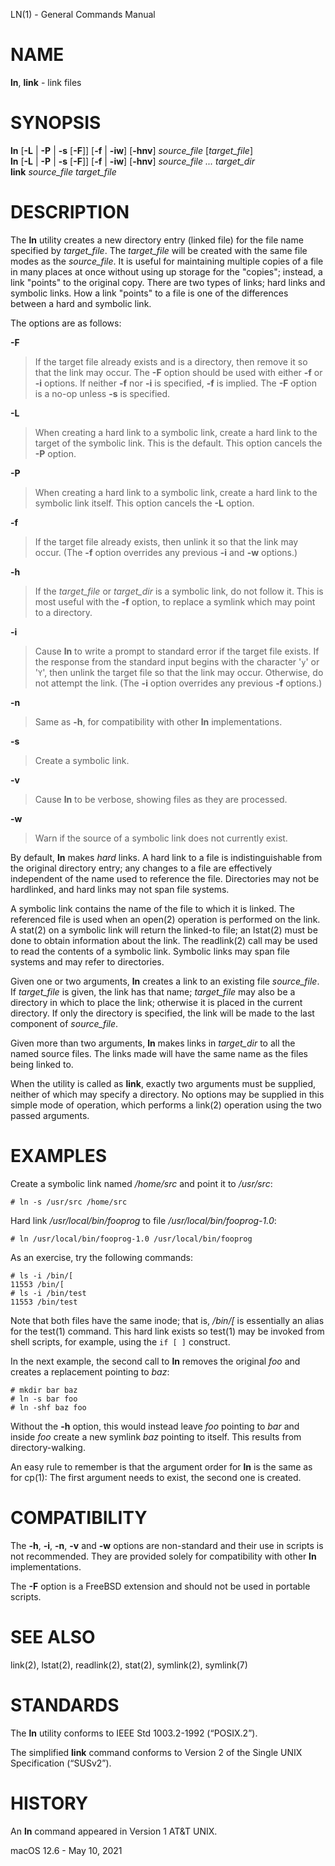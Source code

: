 LN(1) - General Commands Manual

# NAME

**ln**,
**link** - link files

# SYNOPSIS

**ln**
\[**-L**&nbsp;|&nbsp;**-P**&nbsp;|&nbsp;**-s**&nbsp;\[**-F**]]
\[**-f**&nbsp;|&nbsp;**-iw**]
\[**-hnv**]
*source\_file*
\[*target\_file*]  
**ln**
\[**-L**&nbsp;|&nbsp;**-P**&nbsp;|&nbsp;**-s**&nbsp;\[**-F**]]
\[**-f**&nbsp;|&nbsp;**-iw**]
\[**-hnv**]
*source\_file&nbsp;...*
*target\_dir*  
**link**
*source\_file*&nbsp;*target\_file*

# DESCRIPTION

The
**ln**
utility creates a new directory entry (linked file) for the file name
specified by
*target\_file*.
The
*target\_file*
will be created with the same file modes as the
*source\_file*.
It is useful for maintaining multiple copies of a file in many places
at once without using up storage for the
"copies";
instead, a link
"points"
to the original copy.
There are two types of links; hard links and symbolic links.
How a link
"points"
to a file is one of the differences between a hard and symbolic link.

The options are as follows:

**-F**

> If the target file already exists and is a directory, then remove it
> so that the link may occur.
> The
> **-F**
> option should be used with either
> **-f**
> or
> **-i**
> options.
> If neither
> **-f**
> nor
> **-i**
> is specified,
> **-f**
> is implied.
> The
> **-F**
> option is a no-op unless
> **-s**
> is specified.

**-L**

> When creating a hard link to a symbolic link,
> create a hard link to the target of the symbolic link.
> This is the default.
> This option cancels the
> **-P**
> option.

**-P**

> When creating a hard link to a symbolic link,
> create a hard link to the symbolic link itself.
> This option cancels the
> **-L**
> option.

**-f**

> If the target file already exists,
> then unlink it so that the link may occur.
> (The
> **-f**
> option overrides any previous
> **-i**
> and
> **-w**
> options.)

**-h**

> If the
> *target\_file*
> or
> *target\_dir*
> is a symbolic link, do not follow it.
> This is most useful with the
> **-f**
> option, to replace a symlink which may point to a directory.

**-i**

> Cause
> **ln**
> to write a prompt to standard error if the target file exists.
> If the response from the standard input begins with the character
> '`y`'
> or
> '`Y`',
> then unlink the target file so that the link may occur.
> Otherwise, do not attempt the link.
> (The
> **-i**
> option overrides any previous
> **-f**
> options.)

**-n**

> Same as
> **-h**,
> for compatibility with other
> **ln**
> implementations.

**-s**

> Create a symbolic link.

**-v**

> Cause
> **ln**
> to be verbose, showing files as they are processed.

**-w**

> Warn if the source of a symbolic link does not currently exist.

By default,
**ln**
makes
*hard*
links.
A hard link to a file is indistinguishable from the original directory entry;
any changes to a file are effectively independent of the name used to reference
the file.
Directories may not be hardlinked, and hard links may not span file systems.

A symbolic link contains the name of the file to
which it is linked.
The referenced file is used when an
open(2)
operation is performed on the link.
A
stat(2)
on a symbolic link will return the linked-to file; an
lstat(2)
must be done to obtain information about the link.
The
readlink(2)
call may be used to read the contents of a symbolic link.
Symbolic links may span file systems and may refer to directories.

Given one or two arguments,
**ln**
creates a link to an existing file
*source\_file*.
If
*target\_file*
is given, the link has that name;
*target\_file*
may also be a directory in which to place the link;
otherwise it is placed in the current directory.
If only the directory is specified, the link will be made
to the last component of
*source\_file*.

Given more than two arguments,
**ln**
makes links in
*target\_dir*
to all the named source files.
The links made will have the same name as the files being linked to.

When the utility is called as
**link**,
exactly two arguments must be supplied,
neither of which may specify a directory.
No options may be supplied in this simple mode of operation,
which performs a
link(2)
operation using the two passed arguments.

# EXAMPLES

Create a symbolic link named
*/home/src*
and point it to
*/usr/src*:

	# ln -s /usr/src /home/src

Hard link
*/usr/local/bin/fooprog*
to file
*/usr/local/bin/fooprog-1.0*:

	# ln /usr/local/bin/fooprog-1.0 /usr/local/bin/fooprog

As an exercise, try the following commands:

	# ls -i /bin/[
	11553 /bin/[
	# ls -i /bin/test
	11553 /bin/test

Note that both files have the same inode; that is,
*/bin/\[*
is essentially an alias for the
test(1)
command.
This hard link exists so
test(1)
may be invoked from shell scripts, for example, using the
`if [ ]`
construct.

In the next example, the second call to
**ln**
removes the original
*foo*
and creates a replacement pointing to
*baz*:

	# mkdir bar baz
	# ln -s bar foo
	# ln -shf baz foo

Without the
**-h**
option, this would instead leave
*foo*
pointing to
*bar*
and inside
*foo*
create a new symlink
*baz*
pointing to itself.
This results from directory-walking.

An easy rule to remember is that the argument order for
**ln**
is the same as for
cp(1):
The first argument needs to exist, the second one is created.

# COMPATIBILITY

The
**-h**,
**-i**,
**-n**,
**-v**
and
**-w**
options are non-standard and their use in scripts is not recommended.
They are provided solely for compatibility with other
**ln**
implementations.

The
**-F**
option is a
FreeBSD
extension and should not be used in portable scripts.

# SEE ALSO

link(2),
lstat(2),
readlink(2),
stat(2),
symlink(2),
symlink(7)

# STANDARDS

The
**ln**
utility conforms to
IEEE Std 1003.2-1992 (&#8220;POSIX.2&#8221;).

The simplified
**link**
command conforms to
Version&#160;2 of the Single UNIX Specification (&#8220;SUSv2&#8221;).

# HISTORY

An
**ln**
command appeared in
Version&#160;1 AT&T UNIX.

macOS 12.6 - May 10, 2021
